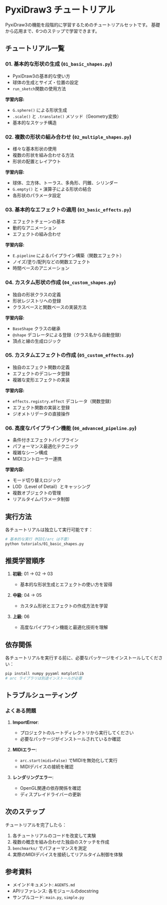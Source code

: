 # PyxiDraw3 チュートリアル

PyxiDraw3の機能を段階的に学習するためのチュートリアルセットです。
基礎から応用まで、6つのステップで学習できます。

## チュートリアル一覧

### 01. 基本的な形状の生成 (`01_basic_shapes.py`)
- PyxiDraw3の基本的な使い方
- 球体の生成とサイズ・位置の設定
- `run_sketch`関数の使用方法

**学習内容:**
- `G.sphere()` による形状生成
- `.scale()` と `.translate()` メソッド（Geometry変換）
- 基本的なスケッチ構造

### 02. 複数の形状の組み合わせ (`02_multiple_shapes.py`)
- 様々な基本形状の使用
- 複数の形状を組み合わせる方法
- 形状の配置とレイアウト

**学習内容:**
- 球体、立方体、トーラス、多角形、円錐、シリンダー
- `G.empty()` と `+` 演算子による形状の結合
- 各形状のパラメータ設定

### 03. 基本的なエフェクトの適用 (`03_basic_effects.py`)
- エフェクトチェーンの基本
- 動的なアニメーション
- エフェクトの組み合わせ

**学習内容:**
- `E.pipeline` によるパイプライン構築（関数エフェクト）
- ノイズ/塗り/配列などの関数エフェクト
- 時間ベースのアニメーション

### 04. カスタム形状の作成 (`04_custom_shapes.py`)
- 独自の形状クラスの定義
- 形状レジストリへの登録
- クラスベースと関数ベースの実装方法

**学習内容:**
- `BaseShape` クラスの継承
- `@shape` デコレータによる登録（クラス名から自動登録）
- 頂点と線の生成ロジック

### 05. カスタムエフェクトの作成 (`05_custom_effects.py`)
- 独自のエフェクト関数の定義
- エフェクトのデコレータ登録
- 複雑な変形エフェクトの実装

**学習内容:**
- `effects.registry.effect` デコレータ（関数登録）
- エフェクト関数の実装と登録
- ジオメトリデータの直接操作

### 06. 高度なパイプライン機能 (`06_advanced_pipeline.py`)
- 条件付きエフェクトパイプライン
- パフォーマンス最適化テクニック
- 複雑なシーン構成
- MIDIコントローラー連携

**学習内容:**
- モード切り替えロジック
- LOD（Level of Detail）とキャッシング
- 複数オブジェクトの管理
- リアルタイムパラメータ制御

## 実行方法

各チュートリアルは独立して実行可能です：

```bash
# 基本的な実行（MIDI/arc は不要）
python tutorials/01_basic_shapes.py
```

## 推奨学習順序

1. **初級**: 01 → 02 → 03
   - 基本的な形状生成とエフェクトの使い方を習得

2. **中級**: 04 → 05
   - カスタム形状とエフェクトの作成方法を学習

3. **上級**: 06
   - 高度なパイプライン機能と最適化技術を理解

## 依存関係

各チュートリアルを実行する前に、必要なパッケージをインストールしてください：

```bash
pip install numpy pyyaml matplotlib
# arc ライブラリは別途インストールが必要
```

## トラブルシューティング

### よくある問題

1. **ImportError**: 
   - プロジェクトのルートディレクトリから実行してください
   - 必要なパッケージがインストールされているか確認

2. **MIDIエラー**:
   - `arc.start(midi=False)` でMIDIを無効化して実行
   - MIDIデバイスの接続を確認

3. **レンダリングエラー**:
   - OpenGL関連の依存関係を確認
   - ディスプレイドライバーの更新

## 次のステップ

チュートリアルを完了したら：

1. 各チュートリアルのコードを改変して実験
2. 複数の概念を組み合わせた独自のスケッチを作成
3. `benchmarks/` でパフォーマンスを測定
4. 実際のMIDIデバイスを接続してリアルタイム制御を体験

## 参考資料

- メインドキュメント: `AGENTS.md`
- APIリファレンス: 各モジュールのdocstring
- サンプルコード: `main.py`, `simple.py`
